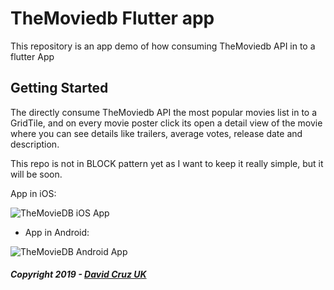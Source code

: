 # TheMoviedb Flutter app

This repository is an app demo of how consuming TheMoviedb API in to a flutter App

## Getting Started

The directly consume TheMoviedb API the most popular movies list in to a GridTile, 
and on every movie poster click its open a detail view of the movie where you can see details like
trailers, average votes, release date and description.

This repo is not in BLOCK pattern yet as I want to keep it really simple, but it will be soon.

App in iOS:

![TheMovieDB iOS App](https://media.tenor.com/images/cde621e45dcabb418502bf3f70c865cc/tenor.gif)

- App in Android:

![TheMovieDB Android App](https://media.tenor.com/images/db72da67024c7c909dc750dc71550b27/tenor.gif)

##### Copyright 2019 - [David Cruz UK](https://github.com/DavidCruzUK)